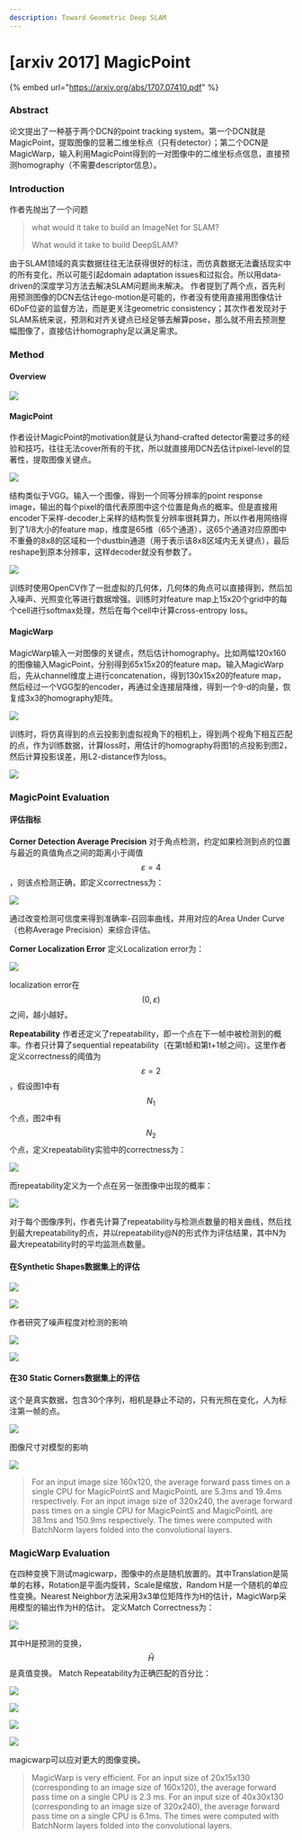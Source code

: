 ```yaml
---
description: Toward Geometric Deep SLAM
---
```


# \[arxiv 2017] MagicPoint

{% embed url="https://arxiv.org/abs/1707.07410.pdf" %}

### Abstract

论文提出了一种基于两个DCN的point tracking system。第一个DCN就是MagicPoint，提取图像的显著二维坐标点（只有detector）；第二个DCN是MagicWarp，输入利用MagicPoint得到的一对图像中的二维坐标点信息，直接预测homography（不需要descriptor信息）。

### Introduction

作者先抛出了一个问题

> what would it take to build an ImageNet for SLAM?&#x20;
>
> What would it take to build DeepSLAM?

由于SLAM领域的真实数据往往无法获得很好的标注，而仿真数据无法囊括现实中的所有变化，所以可能引起domain adaptation issues和过拟合。所以用data-driven的深度学习方法去解决SLAM问题尚未解决。 作者提到了两个点，首先利用预测图像的DCN去估计ego-motion是可能的，作者没有使用直接用图像估计6DoF位姿的监督方法，而是更关注geometric consistency；其次作者发现对于SLAM系统来说，预测和对齐关键点已经足够去解算pose，那么就不用去预测整幅图像了，直接估计homography足以满足需求。

### Method

#### Overview

![](<../../.gitbook/assets/image (1069).png>)

#### MagicPoint

作者设计MagicPoint的motivation就是认为hand-crafted detector需要过多的经验和技巧，往往无法cover所有的干扰，所以就直接用DCN去估计pixel-level的显著性，提取图像关键点。&#x20;

![](<../../.gitbook/assets/image (1031).png>)

结构类似于VGG。输入一个图像，得到一个同等分辨率的point response image，输出的每个pixel的值代表原图中这个位置是角点的概率。但是直接用encoder下采样-decoder上采样的结构恢复分辨率很耗算力，所以作者用网络得到了1/8大小的feature map，维度是65维（65个通道），这65个通道对应原图中不重叠的8x8的区域和一个dustbin通道（用于表示该8x8区域内无关键点），最后reshape到原本分辨率，这样decoder就没有参数了。&#x20;

![](../../.gitbook/assets/1638240351950.png)

训练时使用OpenCV作了一批虚拟的几何体，几何体的角点可以直接得到，然后加入噪声、光照变化等进行数据增强。训练时对feature map上15x20个grid中的每个cell进行softmax处理，然后在每个cell中计算cross-entropy loss。

#### MagicWarp

MagicWarp输入一对图像的关键点，然后估计homography。比如两幅120x160的图像输入MagicPoint，分别得到65x15x20的feature map。输入MagicWarp后，先从channel维度上进行concatenation，得到130x15x20的feature map，然后经过一个VGG型的encoder，再通过全连接层降维，得到一个9-d的向量，恢复成3x3的homography矩阵。&#x20;

![](<../../.gitbook/assets/image (305).png>)

训练时，将仿真得到的点云投影到虚拟视角下的相机上，得到两个视角下相互匹配的点，作为训练数据，计算loss时，用估计的homography将图1的点投影到图2，然后计算投影误差，用L2-distance作为loss。&#x20;

![](<../../.gitbook/assets/image (880).png>)

### MagicPoint Evaluation

#### 评估指标

**Corner Detection Average Precision** 对于角点检测，约定如果检测到点的位置与最近的真值角点之间的距离小于阈值$$\varepsilon=4$$，则该点检测正确，即定义correctness为：&#x20;

![](../../.gitbook/assets/1638239664275.png)

通过改变检测可信度来得到准确率-召回率曲线，并用对应的Area Under Curve（也称Average Precision）来综合评估。&#x20;

**Corner Localization Error** 定义Localization error为：&#x20;

![](<../../.gitbook/assets/image (1009).png>)

localization error在$$(0,\varepsilon)$$之间，越小越好。

**Repeatability** 作者还定义了repeatability，即一个点在下一帧中被检测到的概率。作者只计算了sequential repeatability（在第t帧和第t+1帧之间）。这里作者定义correctness的阈值为$$\varepsilon=2$$，假设图1中有$$N_1$$个点，图2中有$$N_2$$个点，定义repeatability实验中的correctness为：

![](<../../.gitbook/assets/image (186).png>)

而repeatability定义为一个点在另一张图像中出现的概率：&#x20;

![](../../.gitbook/assets/1638239962783.png)

对于每个图像序列，作者先计算了repeatability与检测点数量的相关曲线，然后找到最大repeatability的点，并以repeatability@N的形式作为评估结果，其中N为最大repeatability时的平均监测点数量。

#### 在Synthetic Shapes数据集上的评估

![](../../.gitbook/assets/1638240398333.png)

![](<../../.gitbook/assets/image (342).png>)

作者研究了噪声程度对检测的影响&#x20;

![](<../../.gitbook/assets/image (365).png>)

![](<../../.gitbook/assets/image (329).png>)

#### 在30 Static Corners数据集上的评估

这个是真实数据，包含30个序列，相机是静止不动的，只有光照在变化，人为标注第一帧的点。&#x20;

![](<../../.gitbook/assets/image (1002).png>)

图像尺寸对模型的影响&#x20;

![](<../../.gitbook/assets/image (203).png>)

> For an input image size 160x120, the average forward pass times on a single CPU for MagicPointS and MagicPointL are 5.3ms and 19.4ms respectively. For an input image size of 320x240, the average forward pass times on a single CPU for MagicPointS and MagicPointL are 38.1ms and 150.9ms respectively. The times were computed with BatchNorm layers folded into the convolutional layers.

### MagicWarp Evaluation

在四种变换下测试magicwarp，图像中的点是随机放置的。其中Translation是简单的右移，Rotation是平面内旋转，Scale是缩放，Random H是一个随机的单应性变换。Nearest Neighbor方法采用3x3单位矩阵作为H的估计，MagicWarp采用模型的输出作为H的估计。 定义Match Correctness为：&#x20;

![](<../../.gitbook/assets/image (681).png>)

其中H是预测的变换，$$\hat{H}$$是真值变换。 Match Repeatability为正确匹配的百分比：&#x20;

![](<../../.gitbook/assets/image (490).png>)

![](<../../.gitbook/assets/image (309).png>)

![](<../../.gitbook/assets/image (1057).png>)

![](../../.gitbook/assets/1638242383416.png)

magicwarp可以应对更大的图像变换。

> MagicWarp is very efficient. For an input size of 20x15x130 (corresponding to an image size of 160x120), the average forward pass time on a single CPU is 2.3 ms. For an input size of 40x30x130 (corresponding to an image size of 320x240), the average forward pass time on a single CPU is 6.1ms. The times were computed with BatchNorm layers folded into the convolutional layers.
